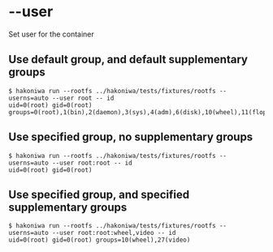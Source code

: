 # --user

Set user for the container

## Use default group, and default supplementary groups

```console
$ hakoniwa run --rootfs ../hakoniwa/tests/fixtures/rootfs --userns=auto --user root -- id
uid=0(root) gid=0(root) groups=0(root),1(bin),2(daemon),3(sys),4(adm),6(disk),10(wheel),11(floppy),20(dialout),26(tape),27(video)

```

## Use specified group, no supplementary groups

```console
$ hakoniwa run --rootfs ../hakoniwa/tests/fixtures/rootfs --userns=auto --user root:root -- id
uid=0(root) gid=0(root)

```

## Use specified group, and specified supplementary groups

```console
$ hakoniwa run --rootfs ../hakoniwa/tests/fixtures/rootfs --userns=auto --user root:root:wheel,video -- id
uid=0(root) gid=0(root) groups=10(wheel),27(video)

```
